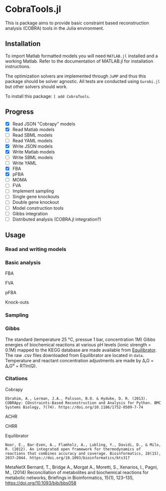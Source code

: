 # CobraTools.jl

This is package aims to provide basic constraint based reconstruction analysis (COBRA) tools in the Julia environment.

## Installation

To import Matlab formatted models you will need `MATLAB.jl` installed and a working Matlab. Refer to the documentation of MATLAB.jl for installation instructions.

The optimization solvers are implemented through `JuMP` and thus this package should be solver agnostic. All tests are conducted using `Gurobi.jl` but other solvers should work. 

To install this package: `] add CobraTools`.

## Progress

- [x] Read JSON "Cobrapy" models
- [x] Read Matlab models
- [ ] Read SBML models
- [ ] Read YAML models
- [x] Write JSON models
- [x] Write Matlab models
- [ ] Write SBML models
- [ ] Write YAML
- [x] FBA
- [X] pFBA
- [ ] MOMA
- [ ] FVA
- [ ] Implement sampling
- [ ] Single gene knockouts
- [ ] Double gene knockout
- [ ] Model construction tools
- [ ] Gibbs integration
- [ ] Distributed analysis (COBRA.jl integration?)

## Usage

### Read and writing models

### Basic analysis
FBA

FVA

pFBA

Knock-outs

### Sampling

### Gibbs 
The standard (temperature 25 °C, pressue 1 bar, concentration 1M) Gibbs energies of biochemical reactions at various pH levels (ionic strength = 0.1M) mapped to the KEGG database are made available from [Equilibrator](http://equilibrator.weizmann.ac.il/download). The raw .csv files downloaded from Equilibrator are located in `data`. Temperature and reactant concentration adjustments are made by ΔᵣG = ΔᵣG⁰ + RTln(Q).   

### Citations
Cobrapy

    Ebrahim, A., Lerman, J.A., Palsson, B.O. & Hyduke, D. R. (2013). COBRApy: COnstraints-Based Reconstruction and Analysis for Python. BMC Systems Biology, 7(74). https://doi.org/10.1186/1752-0509-7-74

ACHR

CHRR

Equilibrator

    Noor, E., Bar-Even, A., Flamholz, A., Lubling, Y., Davidi, D., & Milo, R. (2012). An integrated open framework for thermodynamics of reactions that combines accuracy and coverage. Bioinformatics, 28(15), 2037–2044. https://doi.org/10.1093/bioinformatics/bts317

MetaNetX
    Bernard, T., Bridge A., Morgat A., Moretti, S., Xenarios, I., Pagni, M., (2014) Reconciliation of metabolites and biochemical reactions for metabolic networks, Briefings in Bioinformatics, 15(1), 123–135, https://doi.org/10.1093/bib/bbs058